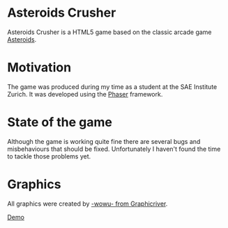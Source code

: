 # Asteroids Crusher
Asteroids Crusher is a HTML5 game based on the classic arcade game [Asteroids](http://de.wikipedia.org/wiki/Asteroids). 

# Motivation
The game was produced during my time as a student at the SAE Institute Zurich. It was developed using the [Phaser](https://phaser.io/) framework.

# State of the game
Although the game is working quite fine there are several bugs and misbehaviours that should be fixed. Unfortunately I haven't found the time to tackle those problems yet.

# Graphics
All graphics were created by [-wowu- from Graphicriver](https://graphicriver.net/item/game-assets-for-asteroids-crusher/9695040).


[Demo](http://game.damian-frizzi.ch)
